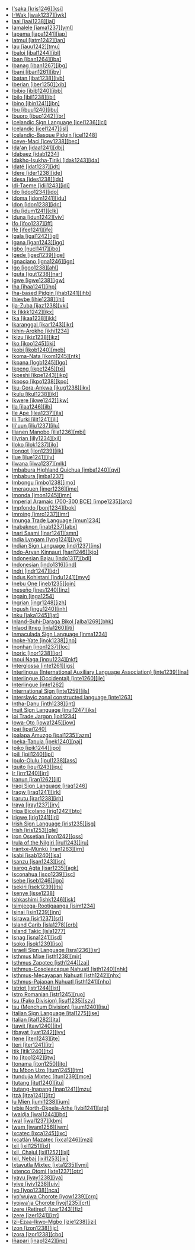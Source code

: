 - [I'saka [kris1246][ksi]](tree/skoo1245/kris1246/md.ini)
- [I-Wak [iwak1237][iwk]](tree/aust1307/mala1545/nort3238/meso1254/sout3211/sout2907/west2550/nucl1542/iwak1237/md.ini)
- [Iaai [iaai1238][iai]](tree/aust1307/mala1545/cent2237/east2712/ocea1241/sout3173/newc1243/loya1239/iaai1238/md.ini)
- [Iamalele [iama1237][yml]](tree/aust1307/mala1545/cent2237/east2712/ocea1241/west2818/papu1253/nucl1744/nort2848/bwai1241/iama1238/iama1237/md.ini)
- [Iapama [iapa1241][iap]](tree/book1242/iapa1241/md.ini)
- [Iatmul [iatm1242][ian]](tree/nduu1242/nucl1642/sawo1235/sawo1234/iatm1242/md.ini)
- [Iau [iauu1242][tmu]](tree/lake1255/tari1255/cent2110/iauu1242/md.ini)
- [Ibaloi [ibal1244][ibl]](tree/aust1307/mala1545/nort3238/meso1254/sout3211/sout2907/west2550/nucl1542/ibal1244/md.ini)
- [Iban [iban1264][iba]](tree/aust1307/mala1545/mala1536/nort3170/mala1538/west2972/iban1263/nort3387/iban1264/md.ini)
- [Ibanag [iban1267][ibg]](tree/aust1307/mala1545/nort3238/caga1241/iban1268/iban1267/md.ini)
- [Ibani [iban1261][iby]](tree/ijoi1239/ijoo1239/east2383/kaki1245/kaki1246/iban1261/md.ini)
- [Ibatan [ibat1238][ivb]](tree/aust1307/mala1545/bata1315/ibat1238/md.ini)
- [Iberian [iber1250][xib]](tree/iber1250/md.ini)
- [Ibibio [ibib1240][ibb]](tree/atla1278/volt1241/benu1247/delt1251/obol1242/cent2253/efik1244/ibib1240/md.ini)
- [Ibilo [ibil1238][ibi]](tree/book1242/ibil1238/md.ini)
- [Ibino [ibin1241][ibn]](tree/atla1278/volt1241/benu1247/delt1251/obol1242/ibin1241/md.ini)
- [Ibu [ibuu1240][ibu]](tree/nort2923/nort2924/sahu1244/ibuu1240/md.ini)
- [Ibuoro [ibuo1242][ibr]](tree/atla1278/volt1241/benu1247/delt1251/obol1242/cent2253/ibuo1241/ibuo1242/md.ini)
- [Icelandic Sign Language [icel1236][icl]](tree/sign1238/deaf1237/lsfi1234/dani1289/icel1236/md.ini)
- [Icelandic [icel1247][isl]](tree/indo1319/clas1257/germ1287/nort3152/nort3160/west2805/icel1246/icel1247/md.ini)
- [Icelandic-Basque Pidgin [icel1248]](tree/pidg1258/icel1249/icel1248/md.ini)
- [Iceve-Maci [icev1238][bec]](tree/atla1278/volt1241/benu1247/bant1294/sout3152/tivo1239/cent2261/cent2267/icev1238/md.ini)
- [Ida'an [idaa1241][dbj]](tree/aust1307/mala1545/nort3253/nort3172/idaa1241/md.ini)
- [Idabaez [idab1234]](tree/uncl1493/idab1234/md.ini)
- [Idakho-Isukha-Tiriki [idak1243][ida]](tree/atla1278/volt1241/benu1247/bant1294/sout3152/narr1281/east2731/nort3203/grea1289/grea1291/luyi1234/idak1243/md.ini)
- [Idaté [idat1237][idt]](tree/aust1307/mala1545/cent2237/cent2245/timo1260/east2733/idat1237/md.ini)
- [Idere [ider1238][ide]](tree/atla1278/volt1241/benu1247/delt1251/obol1242/obol1244/ider1238/md.ini)
- [Idesa [ides1238][ids]](tree/book1242/ides1238/md.ini)
- [Idi-Taeme [idii1243][idi]](tree/paho1240/idii1243/md.ini)
- [Ido [idoo1234][ido]](tree/arti1236/espe1236/idoo1234/md.ini)
- [Idoma [idom1241][idu]](tree/atla1278/volt1241/benu1247/idom1262/etul1244/etul1246/nucl1732/idom1241/md.ini)
- [Idon [idon1238][idc]](tree/atla1278/volt1241/benu1247/benu1248/nort3169/idon1238/md.ini)
- [Idu [idum1241][clk]](tree/sino1245/mish1241/idum1241/md.ini)
- [Iduna [idun1242][viv]](tree/aust1307/mala1545/cent2237/east2712/ocea1241/west2818/papu1253/nucl1744/nort2848/bwai1241/bwai1244/idun1242/md.ini)
- [Ifo [ifoo1237][iff]](tree/aust1307/mala1545/cent2237/east2712/ocea1241/sout3173/sout2868/erro1239/ifoo1237/md.ini)
- [Ifè [ifee1241][ife]](tree/atla1278/volt1241/benu1247/defo1239/yoru1244/edek1238/edea1234/west2827/sout3187/ifee1241/md.ini)
- [Igala [igal1242][igl]](tree/atla1278/volt1241/benu1247/defo1239/yoru1244/igal1242/md.ini)
- [Igana [igan1243][igg]](tree/lowe1437/ramu1234/goam1234/tamo1242/unun9900/igan1243/md.ini)
- [Igbo [nucl1417][ibo]](tree/atla1278/volt1241/benu1247/igbo1258/igbo1259/nucl1417/md.ini)
- [Igede [iged1239][ige]](tree/atla1278/volt1241/benu1247/idom1262/etul1244/iged1239/md.ini)
- [Ignaciano [igna1246][ign]](tree/araw1281/sout3131/boli1260/moxo1235/moxo1234/igna1246/md.ini)
- [Igo [igoo1238][ahl]](tree/atla1278/volt1241/kwav1236/kato1245/kpos1239/igoo1238/md.ini)
- [Iguta [igut1238][nar]](tree/atla1278/volt1241/benu1247/kain1275/cent2242/basa1288/east2404/josa1234/nort3210/nort3215/igut1238/md.ini)
- [Igwe [igwe1238][igw]](tree/atla1278/volt1241/benu1247/akpe1249/edoi1239/nort3183/igwi1234/sasa1252/igwe1238/md.ini)
- [Iha [ihaa1241][ihp]](tree/west2604/nucl1641/ihaa1241/md.ini)
- [Iha-based Pidgin [ihab1241][ihb]](tree/pidg1258/ihab1242/ihab1241/md.ini)
- [Ihievbe [ihie1238][ihi]](tree/book1242/ihie1238/md.ini)
- [Ija-Zuba [ijaz1238][vki]](tree/atla1278/volt1241/benu1247/benu1248/alum1249/jili1242/jili1243/ijaz1238/md.ini)
- [Ik [ikkk1242][ikx]](tree/kuli1252/ikkk1242/md.ini)
- [Ika [ikaa1238][ikk]](tree/atla1278/volt1241/benu1247/igbo1258/igbo1259/ikaa1238/md.ini)
- [Ikaranggal [ikar1243][ikr]](tree/pama1250/pama1251/alay1234/cent2337/ikar1243/md.ini)
- [Ikhin-Arokho [ikhi1234]](tree/atla1278/volt1241/benu1247/akpe1249/edoi1239/nort3182/cent2259/emai1243/ikhi1234/md.ini)
- [Ikizu [ikiz1238][ikz]](tree/atla1278/volt1241/benu1247/bant1294/sout3152/narr1281/east2731/nort3203/grea1289/east2750/nyan1318/sout3201/ikiz1238/md.ini)
- [Iko [ikoo1245][iki]](tree/atla1278/volt1241/benu1247/delt1251/obol1242/ikoo1245/md.ini)
- [Ikobi [ikob1240][meb]](tree/tura1263/tura1264/ikob1240/md.ini)
- [Ikoma-Nata [ikom1245][ntk]](tree/atla1278/volt1241/benu1247/bant1294/sout3152/narr1281/east2731/nort3203/grea1289/east2750/nyan1318/sout3201/ikom1247/ikom1245/md.ini)
- [Ikpana [logb1245][lgq]](tree/atla1278/volt1241/kwav1236/nato1234/logb1245/md.ini)
- [Ikpeng [ikpe1245][txi]](tree/cari1283/peko1235/xing1247/ikpe1245/md.ini)
- [Ikpeshi [ikpe1243][ikp]](tree/atla1278/volt1241/benu1247/akpe1249/edoi1239/nort3183/igwi1234/ikpe1246/ikpe1243/md.ini)
- [Ikposo [ikpo1238][kpo]](tree/atla1278/volt1241/kwav1236/kato1245/kpos1239/ikpo1238/md.ini)
- [Iku-Gora-Ankwa [ikug1238][ikv]](tree/atla1278/volt1241/benu1247/benu1248/nort3169/ikug1238/md.ini)
- [Ikulu [ikul1238][ikl]](tree/atla1278/volt1241/benu1247/benu1248/unun9912/ikul1238/md.ini)
- [Ikwere [ikwe1242][ikw]](tree/atla1278/volt1241/benu1247/igbo1258/igbo1259/ikwe1242/md.ini)
- [Ila [ilaa1246][ilb]](tree/atla1278/volt1241/benu1247/bant1294/sout3152/narr1281/east2731/bota1239/lenj1247/cent2279/kafu1239/ilaa1246/md.ini)
- [Ile Ape [ilea1237][ila]](tree/aust1307/mala1545/cent2237/cent2245/bima1248/flor1239/lama1293/nort3216/ilea1237/md.ini)
- [Ili Turki [ilit1241][ili]](tree/turk1311/comm1245/karl1243/uygh1241/uygh1240/uigh1243/ilit1241/md.ini)
- [Ili'uun [iliu1237][ilu]](tree/aust1307/mala1545/cent2237/cent2245/timo1259/nort3194/weta1245/iliu1237/md.ini)
- [Ilianen Manobo [ilia1236][mbi]](tree/aust1307/mala1545/grea1284/mano1276/cent2255/east2778/west2829/west2554/ilia1236/md.ini)
- [Illyrian [illy1234][xil]](tree/uncl1493/illy1234/md.ini)
- [Iloko [ilok1237][ilo]](tree/aust1307/mala1545/nort3238/ilok1237/md.ini)
- [Ilongot [ilon1239][ilk]](tree/aust1307/mala1545/nort3238/meso1254/sout3211/sout2907/ilon1239/md.ini)
- [Ilue [ilue1241][ilv]](tree/atla1278/volt1241/benu1247/delt1251/obol1242/ilue1241/md.ini)
- [Ilwana [ilwa1237][mlk]](tree/atla1278/volt1241/benu1247/bant1294/sout3152/narr1281/east2731/nort3203/nort3209/coas1317/saba1282/ilwa1237/md.ini)
- [Imbabura Highland Quichua [imba1240][qvi]](tree/quec1387/quec1388/quec1389/colo1257/ecua1249/imba1241/imba1240/md.ini)
- [Imbabura [imba1237]](tree/uncl1493/imba1237/md.ini)
- [Imbongu [imbo1238][imo]](tree/nucl1709/cent2120/hage1248/auag1234/imbo1238/md.ini)
- [Imeraguen [imer1236][ime]](tree/book1242/imer1236/md.ini)
- [Imonda [imon1245][imn]](tree/bord1247/wari1265/nucl1773/imon1245/md.ini)
- [Imperial Aramaic (700-300 BCE) [impe1235][arc]](tree/afro1255/semi1276/west2786/cent2236/nort3165/aram1259/impe1236/impe1235/md.ini)
- [Impfondo [bonj1234][bok]](tree/atla1278/volt1241/benu1247/bant1294/sout3152/narr1281/cent2260/nort3376/rive1266/liko1251/impf1234/bonj1234/md.ini)
- [Imroing [imro1237][imr]](tree/aust1307/mala1545/cent2237/cent2245/baba1274/sout2881/sout2882/imro1237/md.ini)
- [Imunga Trade Language [imun1234]](tree/pidg1258/meke1244/imun1234/md.ini)
- [Inabaknon [inab1237][abx]](tree/aust1307/mala1545/basa1291/grea1283/sama1302/inab1237/md.ini)
- [Inari Saami [inar1241][smn]](tree/ural1272/saam1281/east2324/main1280/inar1241/md.ini)
- [India Lyngam [lyng1241][lyg]](tree/aust1305/khas1273/khas1268/khas1274/lyng1240/lyng1241/md.ini)
- [Indian Sign Language [indi1237][ins]](tree/sign1238/deaf1237/indo1331/indo1332/indi1237/md.ini)
- [Indo-Aryan Kinnauri [hari1246][kjo]](tree/indo1319/clas1257/indo1320/indo1321/indo1310/hima1250/nucl1728/hari1246/md.ini)
- [Indonesian Bajau [indo1317][bdl]](tree/aust1307/mala1545/basa1291/grea1283/sama1302/sulu1242/born1254/indo1317/md.ini)
- [Indonesian [indo1316][ind]](tree/aust1307/mala1545/mala1536/nort3170/mala1538/nucl1806/stan1327/indo1316/md.ini)
- [Indri [indr1247][idr]](tree/atla1278/volt1241/nort3149/came1255/uban1244/sere1262/sere1266/indr1246/indr1247/md.ini)
- [Indus Kohistani [indu1241][mvy]](tree/indo1319/clas1257/indo1320/indo1321/indo1324/kohi1251/indu1240/indu1241/md.ini)
- [Inebu One [ineb1235][oin]](tree/nucl1708/west2580/onee1245/cent2238/ineb1235/md.ini)
- [Ineseño [ines1240][inz]](tree/chum1262/sout3132/cent2139/ines1240/md.ini)
- [Ingain [inga1254]](tree/nucl1710/jeee1236/jeme1246/inga1253/inga1254/md.ini)
- [Ingrian [ingr1248][izh]](tree/ural1272/finn1317/coas1319/neva1234/nort3282/lado1234/ingr1248/md.ini)
- [Ingush [ingu1240][inh]](tree/nakh1245/nakh1246/chec1244/ingu1240/md.ini)
- [Inku [jaka1245][jat]](tree/indo1319/clas1257/indo1320/indo1321/indo1324/sind1278/lahn1241/sira1271/jaka1245/md.ini)
- [Inland-Buhi-Daraga Bikol [alba1269][bhk]](tree/aust1307/mala1545/grea1284/cent2246/biko1240/inla1266/alba1269/md.ini)
- [Inlaod Itneg [inla1260][iti]](tree/aust1307/mala1545/nort3238/meso1254/sout3211/cent2296/kali1310/itne1252/inla1260/md.ini)
- [Inmaculada Sign Language [inma1234]](tree/sign1238/deaf1237/lsfi1234/asli1244/west2886/peru1236/inma1234/md.ini)
- [Inoke-Yate [inok1238][ino]](tree/nucl1709/kain1273/goro1272/nucl1760/nucl1756/kama1374/inok1238/md.ini)
- [Inonhan [inon1237][loc]](tree/aust1307/mala1545/grea1284/cent2246/bisa1268/west2820/inon1237/md.ini)
- [Inoric [inor1238][ior]](tree/afro1255/semi1276/west2786/ethi1244/sout3078/oute1258/ttgr1237/inor1239/inor1238/md.ini)
- [Inpui Naga [inpu1234][nkf]](tree/book1242/inpu1234/md.ini)
- [Interglossa [inte1261][igs]](tree/arti1236/inte1261/md.ini)
- [Interlingua (International Auxiliary Language Association) [inte1239][ina]](tree/arti1236/inte1239/md.ini)
- [Interlingue (Occidental) [inte1260][ile]](tree/arti1236/inte1260/md.ini)
- [Interlingue [inte1262]](tree/arti1236/inte1262/md.ini)
- [International Sign [inte1259][ils]](tree/sign1238/pidg1253/inte1259/md.ini)
- [Interslavic zonal constructed language [inte1263]](tree/arti1236/inte1263/md.ini)
- [Intha-Danu [inth1238][int]](tree/sino1245/burm1265/lolo1265/burm1266/sout3159/inth1238/md.ini)
- [Inuit Sign Language [inui1247][iks]](tree/sign1238/vill1244/inui1247/md.ini)
- [Ioi Trade Jargon [ioit1234]](tree/pidg1258/meke1244/ioit1234/md.ini)
- [Iowa-Oto [iowa1245][iow]](tree/siou1252/core1249/miss1254/winn1245/iowa1245/md.ini)
- [Ipai [ipai1240]](tree/coch1271/yuma1250/gene1244/delt1253/dieg1234/ipai1240/md.ini)
- [Ipalapa Amuzgo [ipal1235][azm]](tree/otom1299/east2557/amuz1253/amuz1254/ipal1235/md.ini)
- [Ipeka-Tapuia [ipek1240][paj]](tree/book1242/ipek1240/md.ini)
- [Ipiko [ipik1244][ipo]](tree/anim1240/inla1262/ipik1244/md.ini)
- [Ipili [ipil1240][ipi]](tree/nucl1709/enga1254/enga1251/ipil1240/md.ini)
- [Ipulo-Olulu [ipul1238][ass]](tree/atla1278/volt1241/benu1247/bant1294/sout3152/tivo1239/cent2261/cent2268/ipul1238/md.ini)
- [Iquito [iqui1243][iqu]](tree/zapa1251/iqui1244/cahu1267/iqui1243/md.ini)
- [Ir [irrr1240][irr]](tree/book1242/irrr1240/md.ini)
- [Iranun [iran1262][ill]](tree/aust1307/mala1545/grea1284/dana1253/iran1262/md.ini)
- [Iraqi Sign Language [iraq1246]](tree/sign1238/deaf1237/arab1398/leva1240/iraq1246/md.ini)
- [Iraqw [iraq1241][irk]](tree/afro1255/cush1243/sout3054/west2720/nort3164/iraq1240/iraq1241/md.ini)
- [Irarutu [irar1238][irh]](tree/aust1307/mala1545/cent2237/east2712/sout2850/nabi1238/irar1238/md.ini)
- [Iraya [iray1237][iry]](tree/aust1307/mala1545/nort2873/iray1237/md.ini)
- [Iriga Bicolano [irig1242][bto]](tree/aust1307/mala1545/grea1284/cent2246/biko1240/inla1266/irig1242/md.ini)
- [Irigwe [irig1241][iri]](tree/atla1278/volt1241/benu1247/benu1248/benu1249/sout3163/irig1241/md.ini)
- [Irish Sign Language [iris1235][isg]](tree/sign1238/deaf1237/lsfi1234/iris1235/md.ini)
- [Irish [iris1253][gle]](tree/indo1319/clas1257/celt1248/nucl1715/tgbc1234/insu1254/goid1240/mode1265/iris1253/md.ini)
- [Iron Ossetian [iron1242][oss]](tree/indo1319/clas1257/indo1320/iran1269/cent2317/sogd1247/osse1245/osse1243/iron1242/md.ini)
- [Irula of the Nilgiri [irul1243][iru]](tree/drav1251/sout3133/sout3138/tami1291/tami1292/tami1293/tami1294/irul1245/irul1243/md.ini)
- [Irántxe-Münkü [iran1263][irn]](tree/iran1263/md.ini)
- [Isabi [isab1240][isa]](tree/nucl1709/kain1273/goro1272/unun9977/isab1240/md.ini)
- [Isanzu [isan1243][isn]](tree/atla1278/volt1241/benu1247/bant1294/sout3152/narr1281/east2731/nyat1247/isan1243/md.ini)
- [Isarog Agta [isar1235][agk]](tree/aust1307/mala1545/grea1284/cent2246/biko1240/inag1234/isar1235/md.ini)
- [Isconahua [isco1239][isc]](tree/pano1259/pano1256/main1279/pano1257/poya1240/isco1239/md.ini)
- [Isebe [iseb1246][igo]](tree/nucl1709/mada1298/croi1234/mabu1247/gumm1240/pani1263/iseb1246/md.ini)
- [Isekiri [isek1239][its]](tree/atla1278/volt1241/benu1247/defo1239/yoru1244/edek1238/isek1239/md.ini)
- [Isenye [isse1238]](tree/atla1278/volt1241/benu1247/bant1294/sout3152/narr1281/east2731/nort3203/grea1289/east2750/nyan1318/sout3201/ikom1247/isse1238/md.ini)
- [Ishkashimi [ishk1246][isk]](tree/indo1319/clas1257/indo1320/iran1269/sang1343/ishk1246/md.ini)
- [Isimjeega-Rootigaanga [isim1234]](tree/nilo1247/sout2830/tato1241/geme1247/nort3277/isim1234/md.ini)
- [Isinai [isin1239][inn]](tree/aust1307/mala1545/nort3238/meso1254/sout3211/cent2296/nucl1754/isin1239/md.ini)
- [Isirawa [isir1237][srl]](tree/kwer1242/isir1237/md.ini)
- [Island Carib [isla1278][crb]](tree/araw1281/cari1281/anti1247/iner1234/isla1279/isla1278/md.ini)
- [Island Takic [isla1277]](tree/utoa1244/nort2953/cali1246/cupa1239/unun9949/isla1277/md.ini)
- [Isnag [isna1241][isd]](tree/aust1307/mala1545/nort3238/caga1241/isna1241/md.ini)
- [Isoko [isok1239][iso]](tree/atla1278/volt1241/benu1247/akpe1249/edoi1239/sout2805/isok1239/md.ini)
- [Israeli Sign Language [isra1236][isr]](tree/sign1238/deaf1237/dgsi1234/isra1236/md.ini)
- [Isthmus Mixe [isth1238][mir]](tree/mixe1284/mixe1286/oaxa1241/lowl1268/lowl1269/lowl1263/isth1238/md.ini)
- [Isthmus Zapotec [isth1244][zai]](tree/otom1299/east2557/popo1292/zapo1436/zapo1437/nucl1765/core1259/cent2146/west2947/exte1234/isth1244/md.ini)
- [Isthmus-Cosoleacaque Nahuatl [isth1240][nhk]](tree/utoa1244/sout3136/cora1261/azte1234/east2720/isth1245/isth1240/md.ini)
- [Isthmus-Mecayapan Nahuatl [isth1242][nhx]](tree/utoa1244/sout3136/cora1261/azte1234/east2720/isth1245/isth1242/md.ini)
- [Isthmus-Pajapan Nahuatl [isth1241][nhp]](tree/utoa1244/sout3136/cora1261/azte1234/east2720/isth1245/isth1241/md.ini)
- [Istriot [istr1244][ist]](tree/indo1319/clas1257/ital1284/lati1262/lati1263/impe1234/roma1334/ital1285/ital1286/dalm1244/istr1244/md.ini)
- [Istro Romanian [istr1245][ruo]](tree/indo1319/clas1257/ital1284/lati1262/lati1263/impe1234/roma1334/east2714/nort3361/istr1245/md.ini)
- [Isu (Fako Division) [isuf1235][szv]](tree/atla1278/volt1241/benu1247/bant1294/sout3152/narr1281/bant1295/sawa1251/dual1244/kole1239/isuf1235/md.ini)
- [Isu (Menchum Division) [isum1240][isu]](tree/atla1278/volt1241/benu1247/bant1294/sout3152/wide1239/narr1282/ring1243/cent2385/west2835/aghe1240/isum1240/md.ini)
- [Italian Sign Language [ital1275][ise]](tree/sign1238/deaf1237/lsfi1234/ital1288/ital1275/md.ini)
- [Italian [ital1282][ita]](tree/indo1319/clas1257/ital1284/lati1262/lati1263/impe1234/roma1334/ital1285/ital1286/ital1287/ital1282/md.ini)
- [Itawit [itaw1240][itv]](tree/aust1307/mala1545/nort3238/caga1241/iban1268/gadd1245/itaw1240/md.ini)
- [Itbayat [ivat1242][ivv]](tree/aust1307/mala1545/bata1315/yami1257/ivat1242/md.ini)
- [Itene [iten1243][ite]](tree/chap1271/more1263/more1264/nucl1662/iten1243/md.ini)
- [Iteri [iter1241][itr]](tree/left1242/nucl1244/iter1240/iter1241/md.ini)
- [Itik [itik1240][itx]](tree/toro1256/tora1268/itik1240/md.ini)
- [Ito [itoo1242][itw]](tree/atla1278/volt1241/benu1247/delt1251/obol1242/cent2253/ibuo1241/itoo1242/md.ini)
- [Itonama [iton1250][ito]](tree/iton1250/md.ini)
- [Itu Mbon Uzo [itum1245][itm]](tree/atla1278/volt1241/benu1247/delt1251/obol1242/cent2253/ibuo1241/itum1245/md.ini)
- [Itundujia Mixtec [itun1239][mce]](tree/otom1299/east2557/amuz1253/mixt1422/mixt1423/mixt1427/west2824/itun1239/md.ini)
- [Itutang [itut1240][itu]](tree/book1242/itut1240/md.ini)
- [Itutang-Inapang [inap1241][mzu]](tree/lowe1437/ramu1234/goam1234/tamo1242/inap1241/md.ini)
- [Itzá [itza1241][itz]](tree/maya1287/core1254/yuca1252/mopa1242/itza1241/md.ini)
- [Iu Mien [iumi1238][ium]](tree/hmon1336/mien1242/mien1243/iumi1238/md.ini)
- [Ivbie North-Okpela-Arhe [ivbi1241][atg]](tree/atla1278/volt1241/benu1247/akpe1249/edoi1239/nort3183/igwi1234/ikpe1246/ivbi1241/md.ini)
- [Iwaidja [iwai1244][ibd]](tree/iwai1246/cent2228/iwai1244/md.ini)
- [Iwal [iwal1237][kbm]](tree/aust1307/mala1545/cent2237/east2712/ocea1241/west2818/nort3206/huon1245/sout2878/iwal1237/md.ini)
- [Iwam [iwam1256][iwm]](tree/sepi1257/iwam1259/iwam1260/iwam1256/md.ini)
- [Ixcatec [ixca1245][ixc]](tree/otom1299/east2557/popo1292/popo1293/ixca1247/ixca1245/md.ini)
- [Ixcatlán Mazatec [ixca1246][mzi]](tree/otom1299/east2557/popo1292/popo1293/maza1295/maza1308/cent2301/ixca1246/md.ini)
- [Ixil [ixil1251][ixl]](tree/maya1287/core1254/quic1274/grea1277/ixil1250/ixil1251/md.ini)
- [Ixil, Chajul [ixil1252][ixj]](tree/book1242/ixil1252/md.ini)
- [Ixil, Nebaj [ixil1253][ixi]](tree/book1242/ixil1253/md.ini)
- [Ixtayutla Mixtec [ixta1235][vmj]](tree/otom1299/east2557/amuz1253/mixt1422/mixt1423/mixt1427/coas1316/east2746/ixta1235/md.ini)
- [Ixtenco Otomi [ixte1237][otz]](tree/otom1299/west2783/otop1241/otop1242/otom1297/otom1300/sout3245/ixte1237/md.ini)
- [Iyayu [iyay1238][iya]](tree/atla1278/volt1241/benu1247/akpe1249/edoi1239/nort3183/osse1244/iyay1238/md.ini)
- [Iyive [iyiv1238][uiv]](tree/atla1278/volt1241/benu1247/bant1294/sout3152/tivo1239/cent2261/cent2267/tive1237/tivi1234/iyiv1238/md.ini)
- [Iyo [iyoo1238][nca]](tree/nucl1709/fini1244/fini1245/gusa1245/ufim1241/iyoo1238/md.ini)
- [Iyo'wujwa Chorote [iyow1239][crq]](tree/mata1289/mata1291/chor1274/iyow1239/md.ini)
- [Iyojwa'ja Chorote [iyoj1235][crt]](tree/mata1289/mata1291/chor1274/iyoj1235/md.ini)
- [Izere (Retired) [izer1243][fiz]](tree/book1242/izer1243/md.ini)
- [Izere [izer1241][izr]](tree/atla1278/volt1241/benu1247/benu1248/benu1249/sout3163/nucl1795/izer1242/izer1241/md.ini)
- [Izi-Ezaa-Ikwo-Mgbo [izie1238][izi]](tree/atla1278/volt1241/benu1247/igbo1258/igbo1259/izie1238/md.ini)
- [Izon [izon1238][ijc]](tree/ijoi1239/ijoo1239/west2446/izon1238/md.ini)
- [Izora [izor1238][cbo]](tree/atla1278/volt1241/benu1247/kain1275/cent2242/basa1288/east2404/josa1234/nort3210/nort3215/chok1248/izor1238/md.ini)
- [Iñapari [inap1242][inp]](tree/araw1281/sout3131/puru1269/puru1265/inap1242/md.ini)
